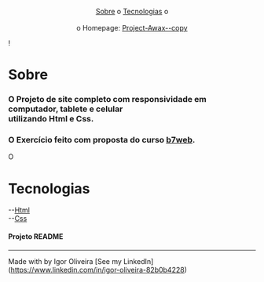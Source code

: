 
<p align="center">
<a href="#sobre">Sobre</a> o
<a href="#sobre">Tecnologias</a> o
<br><br>
o Homepage:  <a href=> Project-Awax--copy</a>

!
  
# Sobre
<h3>O Projeto de site completo com responsividade em computador, tablete e celular<br>utilizando Html e Css.</h3>
<h3>O Exercício feito com proposta do curso 
<a href="https://b7web.com.br">b7web</a>.</h3>
<p>O</p>

# Tecnologias
--<a href="https://www.learn-html.org">Html</a><br>
--<a href="https://www.css.org">Css</a><br>


<h4> Projeto README </h4>

---
Made with by Igor Oliveira [See my LinkedIn](<a href="https://www.linkedin.com/in/igor-oliveira-82b0b4228">https://www.linkedin.com/in/igor-oliveira-82b0b4228</a>)
